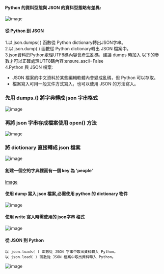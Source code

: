 
#### Python 的資料型態與 JSON 的資料型態略有差異:
![image](https://user-images.githubusercontent.com/112489587/200320067-b2cdb57a-207c-491e-8282-438b76b9a214.png)

#### 從 Python 到 JSON

1.以 json.dumps( ) 函數從 Python dictionary轉出JSON字串。    
2.以 json.dump( ) 函數從 Python dictionary轉出 JSON 檔案中。    
3.json資料於Python處理UTF8碼內容會產生亂碼，建議 dumps 時加入 
以下的參數才可以正確處理UTF8碼內容:ensure_ascii=False    
4.Python 與 JSON 檔案:   
  * JSON 檔案的中文資料於某些編輯軟體內會變成亂碼，但 Python 可以存取。   
  * 檔案寫入可用一般文件方式寫入，也可以使用 JSON 的方法寫入。    

### 先用 dumps.() 將字典轉成 json 字串格式    
![image](https://user-images.githubusercontent.com/112489587/200326324-72f84ad9-9754-425c-888c-e37a8cca7927.png)

### 再將 json 字串存成檔案使用 open() 方法   
![image](https://user-images.githubusercontent.com/112489587/200327146-1d8e5749-d084-4a3a-8f84-15791264fb4e.png)

### 將 dictionary 直接轉成 json 檔案   
![image](https://user-images.githubusercontent.com/112489587/200327235-e01fe70a-0eb8-4ae6-8426-6a302e0e1d34.png)

#### 創建一個空的字典裡面有一個 key 為 'people'   
[image](https://user-images.githubusercontent.com/112489587/200328374-76cb6cc4-2030-4993-a47d-40f2e4876fd9.png)

#### 使用 dump 寫入 json 檔案,必需使用 python 的 dictionary 物件    
![image](https://user-images.githubusercontent.com/112489587/200329768-9b752095-2137-45d9-8853-361c056fcbf8.png)

#### 使用 write 寫入時需使用的 json字串 格式   
![image](https://user-images.githubusercontent.com/112489587/200330077-a6e12b13-b704-46f5-b85b-308e27ca06e9.png)


#### 從 JSON 到 Python  
    以 json.loads( ) 函數從 JSON 字串中取出資料轉入 Python。
    以 json.load( ) 函數從 JSON 檔案中取出資料轉入 Python。
![image](https://user-images.githubusercontent.com/112489587/200341070-25c8e125-172f-4192-9eb8-92ea8e4f1336.png)



